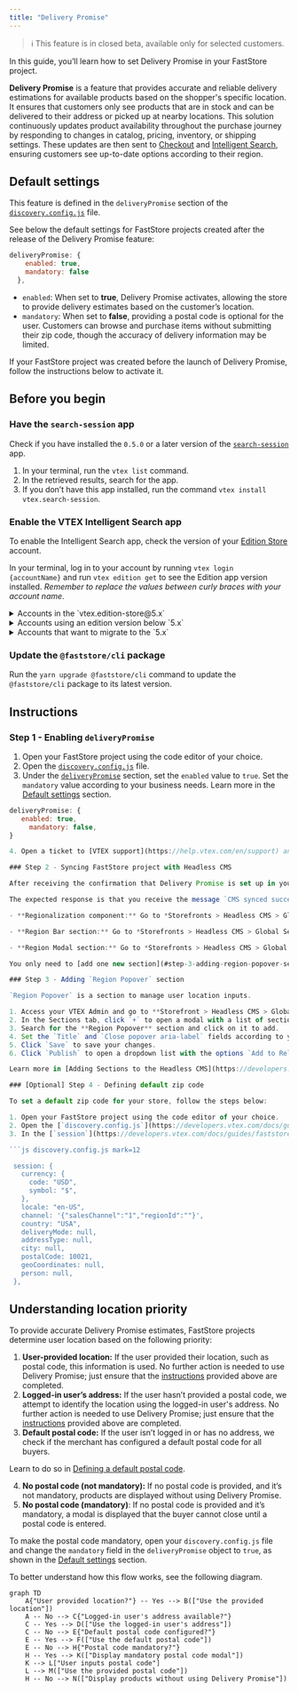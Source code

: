 ```yaml
---
title: "Delivery Promise"
---
```


>ℹ This feature is in closed beta, available only for selected customers.

In this guide, you’ll learn how to set Delivery Promise in your FastStore project.

**Delivery Promise** is a feature that provides accurate and reliable delivery estimations for available products based on the shopper's specific location. It ensures that customers only see products that are in stock and can be delivered to their address or picked up at nearby locations.
This solution continuously updates product availability throughout the purchase journey by responding to changes in catalog, pricing, inventory, or shipping settings. These updates are then sent to [Checkout](https://developers.vtex.com/docs/guides/checkout-overview) and [Intelligent Search](https://help.vtex.com/tracks/vtex-intelligent-search), ensuring customers see up-to-date options according to their region.

## Default settings

This feature is defined in the `deliveryPromise` section of the [`discovery.config.js`](https://developers.vtex.com/docs/guides/faststore/project-structure-config-options) file.

See below the default settings for FastStore projects created after the release of the Delivery Promise feature:

```js discovery.config.js
deliveryPromise: {
    enabled: true,
    mandatory: false
  },
```

- `enabled`: When set to **true**, Delivery Promise activates, allowing the store to provide delivery estimates based on the customer’s location.
- `mandatory`: When set to **false**, providing a postal code is optional for the user. Customers can browse and purchase items without submitting their zip code, though the accuracy of delivery information may be limited.

If your FastStore project was created before the launch of Delivery Promise, follow the instructions below to activate it.

## Before you begin

<Steps>

### Have the `search-session` app

Check if you have installed the `0.5.0` or a later version of the [`search-session`](https://developers.vtex.com/docs/apps/vtex.search-session) app.

1. In your terminal, run the `vtex list` command.
2. In the retrieved results, search for the app.
3. If you don’t have this app installed, run the command `vtex install vtex.search-session`.

### Enable the VTEX Intelligent Search app

To enable the Intelligent Search app, check the version of your [Edition Store](https://developers.vtex.com/docs/guides/vtex-io-documentation-edition-app) account.

In your terminal, log in to your account by running `vtex login {accountName}` and run `vtex edition get` to see the Edition app version installed. *Remember to replace the values between curly braces with your account name*.

<details>
<summary>Accounts in the `vtex.edition-store@5.x`</summary>

If your account is using the `vtex.edition-store@5.x` major, the VTEX Intelligent Search app is already included, and you need to integrate the app via VTEX Admin.

To integrate the VTEX Intelligent Search, access **Store Settings > Intelligent Search > Integrations** in the VTEX Admin, and click `START INTEGRATION`.

</details>

<details>
<summary>Accounts using an edition version below `5.x`</summary>

1. In the VTEX IO CLI, log in to your VTEX account by running `vtex login {accountName}`. *Remember to replace the value between brackets with your account name.*
2. If the VTEX Intelligent Search app is not installed in your account, run the following for Intelligent Search:

    ```bash
    vtex install vtex.search-resolver@1.x vtex.admin-search@1.x
    ```

After installing the app, integrate it by accessing **Store Settings > Intelligent Search > Integrations** in the VTEX Admin, and click `START INTEGRATION`.

</details>

<details>
<summary>Accounts that want to migrate to the `5.x`</summary>

If you are using a different major version and want to migrate, please [open a ticket with VTEX Support](https://help.vtex.com/en/support) and request the installation of the Edition app `vtex.edition-store@5.x`.

</details>

### Update the `@faststore/cli` package

Run the `yarn upgrade @faststore/cli` command to update the `@faststore/cli` package to its latest version.

</Steps>

## Instructions

### Step 1 - Enabling `deliveryPromise`

1. Open your FastStore project using the code editor of your choice.
2. Open the [`discovery.config.js`](https://developers.vtex.com/docs/guides/faststore/project-structure-config-options) file.
3. Under the [`deliveryPromise`](https://developers.vtex.com/docs/guides/faststore/project-structure-config-options#deliverypromise) section, set the `enabled` value to `true`. Set the `mandatory` value according to your business needs. Learn more in the [Default settings](#default-settings) section.

 ```js discovery.config.js
 deliveryPromise: {
    enabled: true,
      mandatory: false,
 }

4. Open a ticket to [VTEX support](https://help.vtex.com/en/support) and ask to enable Delivery Promise in your account.

### Step 2 - Syncing FastStore project with Headless CMS

After receiving the confirmation that Delivery Promise is set up in your account, run the `faststore cms-sync` command to sync the `cms` folder of your FastStore project with the [Headless CMS](https://developers.vtex.com/docs/guides/faststore/headless-cms-overview).

The expected response is that you receive the message `CMS synced successfully...`. The native regionalization components and sections will be automatically updated. You can check them in the VTEX Admin:

- **Regionalization component:** Go to *Storefronts > Headless CMS > Global Sections > NavBar > Navigation > Regionalization*.

- **Region Bar section:** Go to *Storefronts > Headless CMS > Global Sections > Region Bar*.

- **Region Modal section:** Go to *Storefronts > Headless CMS > Global Sections > Region Modal*.

You only need to [add one new section](#step-3-adding-region-popover-section), the `Region Popover`.

### Step 3 - Adding `Region Popover` section

`Region Popover` is a section to manage user location inputs.

1. Access your VTEX Admin and go to **Storefront > Headless CMS > Global Sections**
2. In the Sections tab, click `+` to open a modal with a list of section options.
3. Search for the **Region Popover** section and click on it to add.
4. Set the `Title` and `Close popover aria-label` fields according to your scenario.
5. Click `Save` to save your changes.
6. Click `Publish` to open a dropdown list with the options `Add to Release`, to schedule the update, and `Publish now`, to publish immediately.

Learn more in [Adding Sections to the Headless CMS](https://developers.vtex.com/docs/guides/faststore/headless-cms-3-adding-content-types-and-sections#step-3-adding-sections-to-the-headless-cms)

### [Optional] Step 4 - Defining default zip code

To set a default zip code for your store, follow the steps below:

1. Open your FastStore project using the code editor of your choice.
2. Open the [`discovery.config.js`](https://developers.vtex.com/docs/guides/faststore/project-structure-config-options) file.
3. In the [`session`](https://developers.vtex.com/docs/guides/faststore/project-structure-config-options#session) object, set the `postalCode` value according to your scenario. See the following example:

 ```js discovery.config.js mark=12

  session: {
    currency: {
      code: "USD",
      symbol: "$",
    },
    locale: "en-US",
    channel: '{"salesChannel":"1","regionId":""}',
    country: "USA",
    deliveryMode: null,
    addressType: null,
    city: null,
    postalCode: 10021,
    geoCoordinates: null,
    person: null,
  },
  ```

## Understanding location priority

To provide accurate Delivery Promise estimates, FastStore projects determine user location based on the following priority:

1. **User-provided location:** If the user provided their location, such as postal code, this information is used. No further action is needed to use Delivery Promise; just ensure that the [instructions](#instructions) provided above are completed.
2. **Logged-in user’s address:** If the user hasn’t provided a postal code, we attempt to identify the location using the logged-in user's address. No further action is needed to use Delivery Promise; just ensure that the [instructions](#instructions) provided above are completed.
3. **Default postal code:** If the user isn’t logged in or has no address, we check if the merchant has configured a default postal code for all buyers.

  Learn to do so in [Defining a default postal code](#optional-step-4-defining-a-default-postal-code).

4. **No postal code (not mandatory):** If no postal code is provided, and it’s not mandatory, products are displayed without using Delivery Promise.
5. **No postal code (mandatory)**: If no postal code is provided and it’s mandatory, a modal is displayed that the buyer cannot close until a postal code is entered. 
 
To make the postal code mandatory, open your `discovery.config.js` file and change the `mandatory` field in the `deliveryPromise` object to `true`, as shown in the [Default settings](#default-settings) section.

To better understand how this flow works, see the following diagram.

```mermaid
graph TD
    A{"User provided location?"} -- Yes --> B(["Use the provided location"])
    A -- No --> C{"Logged-in user's address available?"}
    C -- Yes --> D(["Use the logged-in user's address"])
    C -- No --> E{"Default postal code configured?"}
    E -- Yes --> F(["Use the default postal code"])
    E -- No --> H{"Postal code mandatory?"}
    H -- Yes --> K(["Display mandatory postal code modal"])
    K --> L["User inputs postal code"]
    L --> M(["Use the provided postal code"])
    H -- No --> N(["Display products without using Delivery Promise"])
```
